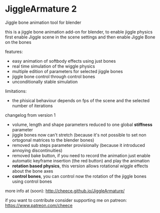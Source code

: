 # JiggleArmature 2
 Jiggle bone animation tool for blender
 
this is a jiggle bone animation add-on for blender,
to enable jiggle physics first enable Jiggle scene in the 
scene settings and then enable Jiggle Bone on the bones

features:
 
 - easy animation of softbody effects using just bones
 - real time simulation of the wiggle physics
 - multiple edition of parameters for selected jiggle bones
 - jiggle bone control through control bones
 - unconditionally stable simulation
 
limitations:
 
 - the phisical behaviour depends on fps of the scene and the selected number of iterations
 
changelog from version 1
 
 - volume, length and shape parameters reduced to one global **stiffness** parameter
 - jiggle bones now can't stretch (because it's not possible to set non ortogonal matrices to the blender bones)
 - removed sub steps parameter provisionally (because it introduced annoying discontinuities) 
 - removed bake button, if you need to record the animation just enable automatic keyframe insertion (the red button) and play the animation
 - **rotation based physics**, this version allows rotational wiggle effects about the bone axes  
 - **control bones**, you can control now the rotation of the jiggle bones using control bones 

more info at (soon): 
 http://cheece.github.io/JiggleArmature/
 
if you want to contribute consider supporting me on patreon:
https://www.patreon.com/cheece
